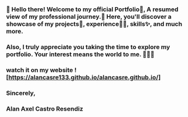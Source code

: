 ### 👀 Hello there! Welcome to my official Portfolio📙, A resumed view of my professional journey.🌱 Here, you'll discover a showcase of my projects📖, experience🧑‍💻, skills✨, and much more.
### Also, I truly appreciate you taking the time to explore my portfolio. Your interest means the world to me. 👩‍💻🚀
### watch it on my website ![https://alancasre133.github.io/alancasre.github.io/]
### Sincerely,
### Alan Axel Castro Resendiz
<!--
**alancasre133/alancasre133** is a ✨ _special_ ✨ repository because its `README.md` (this file) appears on your GitHub profile.

Here are some ideas to get you started:

- 🔭 I’m currently working on ...
- 🌱 I’m currently learning ...
- 👯 I’m looking to collaborate on ...
- 🤔 I’m looking for help with ...
- 💬 Ask me about ...
- 📫 How to reach me: ...
- 😄 Pronouns: ...
- ⚡ Fun fact: ...
-->
